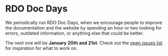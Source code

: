 # RDO Doc Days

We periodically run RDO Doc Days, when we encourage people to improve
the documentation and the website by spending an hour or two looking for
errors, outdated information, or anything else that could be better.

The next one will be **January 20th and 21st**. Check out the [open
issues list](https://github.com/redhat-openstack/website/issues) for
inspiration for what to work on.


